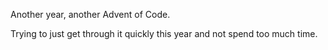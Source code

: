 
Another year, another Advent of Code.

Trying to just get through it quickly this year and not spend too much time.
